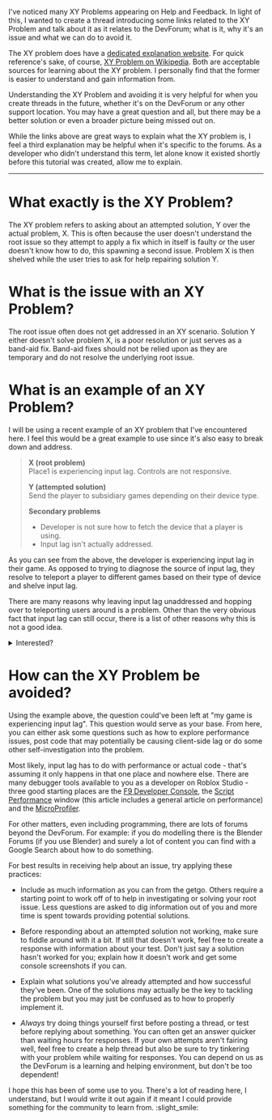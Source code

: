 I've noticed many XY Problems appearing on Help and Feedback. In light of this, I wanted to create a thread introducing some links related to the XY Problem and talk about it as it relates to the DevForum; what is it, why it's an issue and what we can do to avoid it.

The XY problem does have a [dedicated explanation website](http://xyproblem.info). For quick reference's sake, of course, [XY Problem on Wikipedia](https://en.wikipedia.org/wiki/XY_problem). Both are acceptable sources for learning about the XY problem. I personally find that the former is easier to understand and gain information from.

Understanding the XY Problem and avoiding it is very helpful for when you create threads in the future, whether it's on the DevForum or any other support location. You may have a great question and all, but there may be a better solution or even a broader picture being missed out on.

While the links above are great ways to explain what the XY problem is, I feel a third explanation may be helpful when it's specific to the forums. As a developer who didn't understand this term, let alone know it existed shortly before this tutorial was created, allow me to explain.

___

# What exactly is the XY Problem?

The XY problem refers to asking about an attempted solution, Y over the actual problem, X. This is often because the user doesn't understand the root issue so they attempt to apply a fix which in itself is faulty or the user doesn't know how to do, this spawning a second issue. Problem X is then shelved while the user tries to ask for help repairing solution Y.

# What is the issue with an XY Problem?

The root issue often does not get addressed in an XY scenario. Solution Y either doesn't solve problem X, is a poor resolution or just serves as a band-aid fix. Band-aid fixes should not be relied upon as they are temporary and do not resolve the underlying root issue.

# What is an example of an XY Problem?

I will be using a recent example of an XY problem that I've encountered here. I feel this would be a great example to use since it's also easy to break down and address.

> **X (root problem)**\
> Place1 is experiencing input lag. Controls are not responsive.
> 
> **Y (attempted solution)**\
> Send the player to subsidiary games depending on their device type.
> 
> **Secondary problems**
> - Developer is not sure how to fetch the device that a player is using.
> - Input lag isn't actually addressed.

As you can see from the above, the developer is experiencing input lag in their game. As opposed to trying to diagnose the source of input lag, they resolve to teleport a player to different games based on their type of device and shelve input lag.

There are many reasons why leaving input lag unaddressed and hopping over to teleporting users around is a problem. Other than the very obvious fact that input lag can still occur, there is a list of other reasons why this is not a good idea.

<details>
<summary>Interested?</summary>

- **Roblox does not natively support a way to check what device a player is using.** The way developers have done this so far is to check what input devices are enabled on the client as well as what types of input they are passing via UserInputService.

- **You will separate your communities.** The way matchmaking works on Roblox allows for users to play with their friends, no matter what device they're using. If you, a mobile user wants to play with your friend, a computer user, you will not be able to due to differing devices. That is assuming this teleport system is actually implemented.

- **Maintenance will become significantly difficult for you.** Suppose you have a game that spans across several places. In order to properly implement this system, you now need to make different versions of all of these places: computer, mobile and possibly Xbox. Your place count is now inflated against the formula `n2` (`n3` with Xbox) where `n` is the number of places. So if you have a 10-place game, get ready to maintain 20-30 places.

</details>

# How can the XY Problem be avoided?

Using the example above, the question could've been left at "my game is experiencing input lag". This question would serve as your base. From here, you can either ask some questions such as how to explore performance issues, post code that may potentially be causing client-side lag or do some other self-investigation into the problem.

Most likely, input lag has to do with performance or actual code - that's assuming it only happens in that one place and nowhere else. There are many debugger tools available to you as a developer on Roblox Studio - three good starting places are the [F9 Developer Console](https://developer.roblox.com/articles/Developer-Console), the [Script Performance](https://developer.roblox.com/articles/Improving-Performance) window (this article includes a general article on performance) and the [MicroProfiler](https://developer.roblox.com/articles/MicroProfiler).

For other matters, even including programming, there are lots of forums beyond the DevForum. For example: if you do modelling there is the Blender Forums (if you use Blender) and surely a lot of content you can find with a Google Search about how to do something.

For best results in receiving help about an issue, try applying these practices:

- Include as much information as you can from the getgo. Others require a starting point to work off of to help in investigating or solving your root issue. Less questions are asked to dig information out of you and more time is spent towards providing potential solutions.

- Before responding about an attempted solution not working, make sure to fiddle around with it a bit. If still that doesn't work, feel free to create a response with information about your test. Don't just say a solution hasn't worked for you; explain how it doesn't work and get some console screenshots if you can.

- Explain what solutions you've already attempted and how successful they've been. One of the solutions may actually be the key to tackling the problem but you may just be confused as to how to properly implement it.

- *Always* try doing things yourself first before posting a thread, or test before replying about something. You can often get an answer quicker than waiting hours for responses. If your own attempts aren't fairing well, feel free to create a help thread but also be sure to try tinkering with your problem while waiting for responses. You can depend on us as the DevForum is a learning and helping environment, but don't be too dependent!

I hope this has been of some use to you. There's a lot of reading here, I understand, but I would write it out again if it meant I could provide something for the community to learn from. :slight_smile: 
